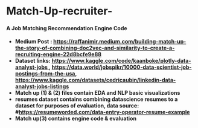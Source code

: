 # Match-Up-recruiter-
#### A Job Matching Recommendation Engine Code
- **Medium Post : https://raffanimir.medium.com/building-match-up-the-story-of-combining-doc2vec-and-similarity-to-create-a-recruiting-engine-22d8bcfe9e88**
- **Dataset links: [https://www.kaggle.com/code/kaanboke/plotly-data-analyst-jobs ](https://www.kaggle.com/datasets/andrewmvd/data-scientist-jobs), https://data.world/jobspikr/10000-data-scientist-job-postings-from-the-usa, https://www.kaggle.com/datasets/cedricaubin/linkedin-data-analyst-jobs-listings**
- **Match up (1) & (2) files contain EDA and NLP basic visualizations** 
- **resumes dataset contains combining datascience resumes to a dataset for purposes of evaluation, data source: #https://resumeworded.com/data-entry-operator-resume-example**
- **Match up(3) contains engine code & evaluation** 

